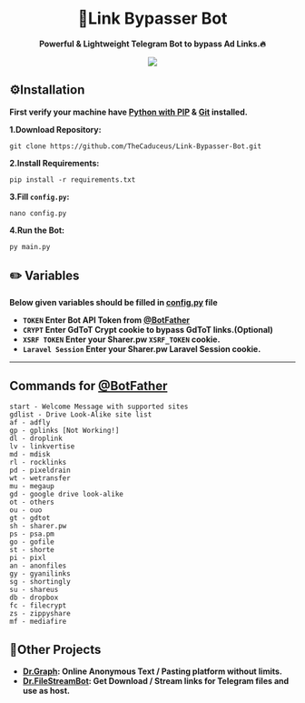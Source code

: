 <h1 align="center"><b>🔗Link Bypasser Bot</b></h1>
<p align="center"><b>Powerful & Lightweight Telegram Bot to bypass Ad Links.🔥</b></p>
<div align="center"><a href="https://colab.research.google.com/github/TheCaduceus/Link-Bypasser/blob/main/Link_Pass.ipynb"><img src="https://camo.githubusercontent.com/84f0493939e0c4de4e6dbe113251b4bfb5353e57134ffd9fcab6b8714514d4d1/68747470733a2f2f636f6c61622e72657365617263682e676f6f676c652e636f6d2f6173736574732f636f6c61622d62616467652e737667"></img></a></div>

## ⚙️Installation
**First verify your machine have <a href="https://www.python.org/downloads/">Python with PIP</a> & <a href="https://git-scm.com/downloads">Git</a> installed.**

**1.Download Repository:**
```
git clone https://github.com/TheCaduceus/Link-Bypasser-Bot.git
```
**2.Install Requirements:**
```
pip install -r requirements.txt
```
**3.Fill `config.py`:**
```
nano config.py
```
**4.Run the Bot:**
```
py main.py
```
## ✏️ Variables
**Below given variables should be filled in <a href="https://github.com/TheCaduceus/Link-Bypasser-Bot/blob/main/config.py">config.py</a> file**
- **`TOKEN` Enter Bot API Token from <a href="https://BotFath.t.me">@BotFather</a>**
- **`CRYPT` Enter GdToT Crypt cookie to bypass GdToT links.(Optional)**
- **`XSRF TOKEN` Enter your Sharer.pw `XSRF_TOKEN` cookie.**
- **`Laravel Session` Enter your Sharer.pw Laravel Session cookie.**
---


## Commands for <a href="https://BotFath.t.me">@BotFather</a>

```
start - Welcome Message with supported sites
gdlist - Drive Look-Alike site list
af - adfly
gp - gplinks [Not Working!]
dl - droplink
lv - linkvertise
md - mdisk
rl - rocklinks
pd - pixeldrain
wt - wetransfer
mu - megaup
gd - google drive look-alike
ot - others
ou - ouo
gt - gdtot
sh - sharer.pw
ps - psa.pm
go - gofile
st - shorte
pi - pixl
an - anonfiles
gy - gyanilinks
sg - shortingly
su - shareus
db - dropbox
fc - filecrypt
zs - zippyshare
mf - mediafire
```
## 🍵Other Projects
- **<a href="https://drgraph.cf/">Dr.Graph</a>: Online Anonymous Text / Pasting platform without limits.**
- **<a href="https://drfilestreambot.t.me/">Dr.FileStreamBot</a>: Get Download / Stream links for Telegram files and use as host.**
